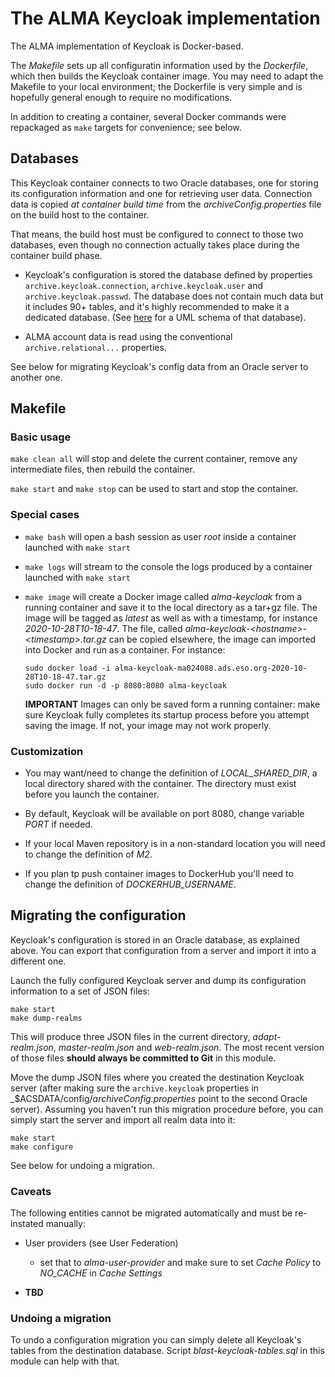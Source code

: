 # The ALMA Keycloak implementation

The ALMA implementation of Keycloak is Docker-based.

The _Makefile_ sets up all configuratin information used by the _Dockerfile_,
which then builds the Keycloak container image. You may need to adapt the
Makefile to your local environment; the Dockerfile is very simple and is
hopefully general enough to require no modifications.

In addition to creating a container, several Docker commands were repackaged as `make` targets for convenience; see below.

## Databases

This Keycloak container connects to two Oracle databases, one for storing its
configuration information and one for retrieving user data. Connection data is
copied _at container build time_ from the _archiveConfig.properties_ file on 
the build host to the container. 

That means, the build host must be configured to connect to those two databases,
even though no connection actually takes place during the container build phase.

* Keycloak's configuration is stored the database defined by properties 
  `archive.keycloak.connection`,  `archive.keycloak.user` and 
  `archive.keycloak.passwd`. The database does not contain much data but it
  includes 90+ tables, and it's highly recommended to make it a dedicated
  database. (See [here](https://htmlpreview.github.io/?https://gist.githubusercontent.com/thomasdarimont/b1c19da5e8df747b8596e6ddcda7e36f/raw/29309467f4ea07519cf614fd74943272e7d939f4/keycloak_db_overview_4.0.0.CR1-SNAPSHOT.svg) for a UML schema of that database).

* ALMA account data is read using the conventional  `archive.relational...` 
  properties.

See below for migrating Keycloak's config data from an Oracle server to another one.

## Makefile

### Basic usage

`make clean all` will stop and delete the current container, remove
any intermediate files, then rebuild the container.

`make start` and `make stop` can be used to start and stop the container.

### Special cases

* `make bash` will open a bash session as user _root_ inside a container launched with `make start`

* `make logs` will stream to the console the logs produced by a container launched with `make start`
  
* `make image` will create a Docker image called _alma-keycloak_ from a running container 
  and save it to the local directory
  as a tar+gz file. The image will be tagged as _latest_ as well as with a timestamp, for instance
  _2020-10-28T10-18-47_. The file, called _alma-keycloak-&lt;hostname&gt;-&lt;timestamp&gt;.tar.gz_ can be copied
  elsewhere, the image can imported into Docker and run as a container. For instance:
  ```
  sudo docker load -i alma-keycloak-ma024088.ads.eso.org-2020-10-28T10-18-47.tar.gz
  sudo docker run -d -p 8080:8080 alma-keycloak
  ```
  **IMPORTANT** Images can only be saved form a running container: make sure Keycloak fully completes
  its startup process before you attempt saving the image. If not, your image may not work properly.

### Customization

* You may want/need to change the definition of _LOCAL\_SHARED\_DIR_,
a local directory shared with the container. The directory must exist
before you launch the container.

* By default, Keycloak will be available on port 8080, change
variable _PORT_ if needed.

* If your local Maven repository is in a non-standard location you will need
to change the definition of _M2_.

* If you plan tp push container images to DockerHub you'll need to change
the definition of _DOCKERHUB\_USERNAME_.

## Migrating the configuration

Keycloak's configuration is stored in an Oracle database, as explained above.
You can export that configuration from a server and import it into a different one.

Launch the fully configured Keycloak server and dump its configuration 
information to a set of JSON files:
```
make start
make dump-realms
```
This will produce three JSON files in the current directory, _adapt-realm.json_, _master-realm.json_ and _web-realm.json_. The most recent version of those files **should always be committed to Git** in this module.

Move the dump JSON files where you created the destination Keycloak server
(after making sure the `archive.keycloak` properties in
_$ACSDATA/config/_archiveConfig.properties_ point to the second Oracle server).
Assuming you haven't run this migration procedure before, you can simply start
the server and import all realm data into it:
```
make start
make configure
```
See below for undoing a migration.

### Caveats

The following entities cannot be migrated automatically and must be re-instated manually:
* User providers (see User Federation)
  * set that to _alma-user-provider_ and make sure to set _Cache Policy_ to 
    _NO_CACHE_ in _Cache Settings_

* **TBD**

### Undoing a migration

To undo a configuration migration you can simply delete all Keycloak's tables from the
destination database. Script _blast-keycloak-tables.sql_ in this module can help with
that.
